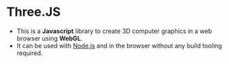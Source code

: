 # Three.JS

- This is a **Javascript** library to create 3D computer graphics in a web browser using **WebGL**.
- It can be used with [Node.js](https://nodejs.org/) and in the browser without any build tooling required.
